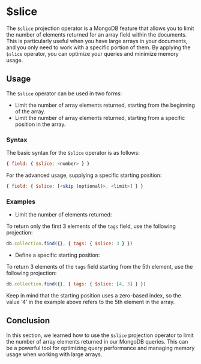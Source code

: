 # $slice

The `$slice` projection operator is a MongoDB feature that allows you to limit the number of elements returned for an array field within the documents. This is particularly useful when you have large arrays in your documents, and you only need to work with a specific portion of them. By applying the `$slice` operator, you can optimize your queries and minimize memory usage.

## Usage

The `$slice` operator can be used in two forms:

- Limit the number of array elements returned, starting from the beginning of the array.
- Limit the number of array elements returned, starting from a specific position in the array.

### Syntax

The basic syntax for the `$slice` operator is as follows:

```javascript
{ field: { $slice: <number> } }
```

For the advanced usage, supplying a specific starting position:

```javascript
{ field: { $slice: [<skip (optional)>, <limit>] } }
```

### Examples

- Limit the number of elements returned:

To return only the first 3 elements of the `tags` field, use the following projection:

```javascript
db.collection.find({}, { tags: { $slice: 3 } })
```

- Define a specific starting position:

To return 3 elements of the `tags` field starting from the 5th element, use the following projection:

```javascript
db.collection.find({}, { tags: { $slice: [4, 3] } })
```

Keep in mind that the starting position uses a zero-based index, so the value '4' in the example above refers to the 5th element in the array.

## Conclusion

In this section, we learned how to use the `$slice` projection operator to limit the number of array elements returned in our MongoDB queries. This can be a powerful tool for optimizing query performance and managing memory usage when working with large arrays.